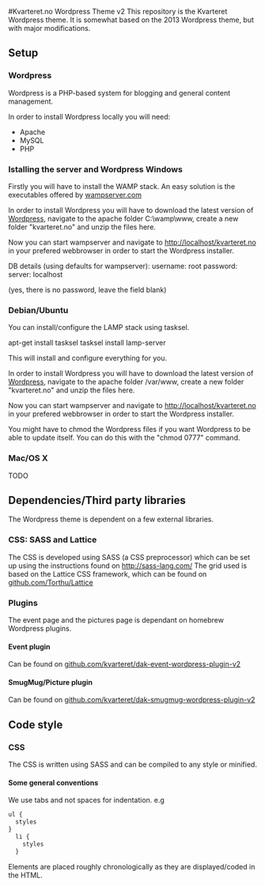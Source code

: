 #Kvarteret.no Wordpress Theme v2
This repository is the Kvarteret Wordpress theme. It is somewhat based on the 2013 Wordpress theme, but with major modifications.

## Setup
### Wordpress
Wordpress is a PHP-based system for blogging and general content management.

In order to install Wordpress locally you will need:
- Apache
- MySQL
- PHP

### Istalling the server and Wordpress Windows 
Firstly you will have to install the WAMP stack. An easy solution is the executables offered by [wampserver.com](http://www.wampserver.com/en/)

In order to install Wordpress you will have to download the latest version of [Wordpress](http://wordpress.org), navigate to the apache folder C:\wamp\www, create a new folder "kvarteret.no" and unzip the files here.

Now you can start wampserver and navigate to [http://localhost/kvarteret.no](http://localhost/kvarteret.no) in your prefered webbrowser in order to start the Wordpress installer.

DB details (using defaults for wampserver): 
username: root
password:
server: localhost

(yes, there is no password, leave the field blank)

### Debian/Ubuntu
You can install/configure the LAMP stack using tasksel.

apt-get install tasksel
tasksel install lamp-server

This will install and configure everything for you.

In order to install Wordpress you will have to download the latest version of [Wordpress](http://wordpress.org), navigate to the apache folder /var/www, create a new folder "kvarteret.no" and unzip the files here.

Now you can start wampserver and navigate to [http://localhost/kvarteret.no](http://localhost/kvarteret.no) in your prefered webbrowser in order to start the Wordpress installer.

You might have to chmod the Wordpress files if you want Wordpress to be able to update itself. You can do this with the "chmod 0777" command.

### Mac/OS X
TODO


## Dependencies/Third party libraries
The Wordpress theme is dependent on a few external libraries.

### CSS: SASS and Lattice
The CSS is developed using SASS (a CSS preprocessor) which can be set up using the instructions found on http://sass-lang.com/
The grid used is based on the Lattice CSS framework, which can be found on [github.com/Torthu/Lattice](https://github.com/Torthu/Lattice)

### Plugins
The event page and the pictures page is dependant on homebrew Wordpress plugins.

#### Event plugin
Can be found on [github.com/kvarteret/dak-event-wordpress-plugin-v2](https://github.com/kvarteret/dak-event-wordpress-plugin-v2)

#### SmugMug/Picture plugin 
Can be found on [github.com/kvarteret/dak-smugmug-wordpress-plugin-v2](https://github.com/kvarteret/dak-smugmug-wordpress-plugin-v2)


## Code style

### CSS
The CSS is written using SASS and can be compiled to any style or minified.

#### Some general conventions
We use tabs and not spaces for indentation.
e.g 
```` css
ul {
  styles
}
  li {
    styles
  }
````
Elements are placed roughly chronologically as they are displayed/coded in the HTML.
